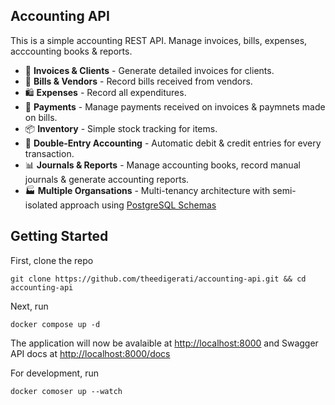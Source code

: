 ## Accounting API

This is a simple accounting REST API. Manage invoices, bills, expenses, acccounting books & reports.

- 🧾 **Invoices & Clients** - Generate detailed invoices for clients.
- 🔖 **Bills & Vendors** - Record bills received from vendors.
- 🛍 **Expenses** - Record all expenditures.
- 💸 **Payments** - Manage payments received on invoices & paymnets made on bills.
- 📦 **Inventory** - Simple stock tracking for items.
- 📖 **Double-Entry Accounting** - Automatic debit & credit entries for every transaction.
- 📊 **Journals & Reports** - Manage accounting books, record manual journals & generate accounting reports.
- 🏭 **Multiple Organsations** - Multi-tenancy architecture with semi-isolated approach using [PostgreSQL Schemas](https://www.postgresql.org/docs/current/ddl-schemas.html)

## Getting Started

First, clone the repo

```
git clone https://github.com/theedigerati/accounting-api.git && cd accounting-api
```

Next, run

```
docker compose up -d
```

The application will now be avalaible at <http://localhost:8000> and Swagger API docs at <http://localhost:8000/docs>

For  development, run

```
docker comoser up --watch
```

